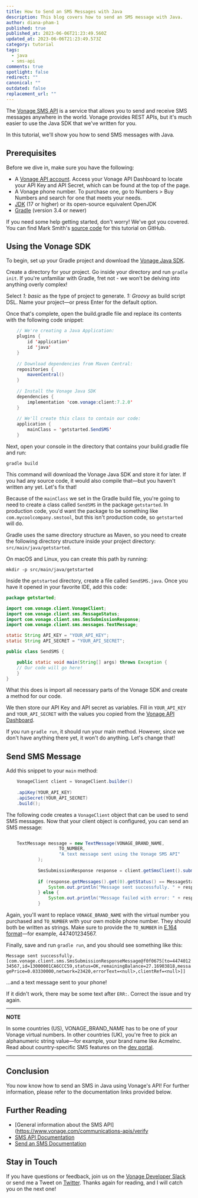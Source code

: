 ```yaml
---
title: How to Send an SMS Messages with Java
description: This blog covers how to send an SMS message with Java.
author: diana-pham-1
published: true
published_at: 2023-06-06T21:23:49.560Z
updated_at: 2023-06-06T21:23:49.573Z
category: tutorial
tags:
  - java
  - sms-api
comments: true
spotlight: false
redirect: ""
canonical: ""
outdated: false
replacement_url: ""
---
```

The [Vonage SMS API](https://developer.vonage.com/en/messaging/sms/overview) is a service that allows you to send and receive SMS messages anywhere in the world. Vonage provides REST APIs, but it's much easier to use the Java SDK that we've written for you.

In this tutorial, we'll show you how to send SMS messages with Java.

## Prerequisites

Before we dive in, make sure you have the following:

* A [Vonage API account](https://developer.vonage.com/sign-up). Access your Vonage API Dashboard to locate your API Key and API Secret, which can be found at the top of the page.
* A Vonage phone number. To purchase one, go to Numbers > Buy Numbers and search for one that meets your needs.
* [JDK](https://www.oracle.com/java/technologies/downloads/) (17 or higher) or its open-source equivalent OpenJDK
* [Gradle](https://gradle.org/) (version 3.4 or newer) 

If you need some help getting started, don't worry! We've got you covered. You can find Mark Smith's [source code](<>) for this tutorial on GitHub.

## Using the Vonage SDK

To begin, set up your Gradle project and download the [Vonage Java SDK](https://github.com/Vonage/vonage-java-sdk).

Create a directory for your project. Go inside your directory and run `gradle init`. If you're unfamiliar with Gradle, fret not - we won't be delving into anything overly complex!

Select *1: basic* as the type of project to generate.
*1: Groovy*  as build script DSL.
Name your project—or press Enter for the default option.

Once that's complete, open the build.gradle file and replace its contents with the following code snippet:

```java
    // We're creating a Java Application:
    plugins {
        id 'application'
        id 'java'
    }
    
    // Download dependencies from Maven Central:
    repositories {
        mavenCentral()
    }
    
    // Install the Vonage Java SDK
    dependencies {
        implementation 'com.vonage:client:7.2.0'
    }
    
    // We'll create this class to contain our code:
    application {
        mainClass = 'getstarted.SendSMS'
    }
```

Next, open your console in the directory that contains your build.gradle file and run:

`gradle build`

This command will download the Vonage Java SDK and store it for later. If you had any source code, it would also compile that—but you haven't written any yet. Let's fix that!

Because of the  `mainClass`  we set in the Gradle build file, you're going to need to create a class called  `SendSMS`  in the package  `getstarted`. In production code, you'd want the package to be something like  `com.mycoolcompany.smstool`, but this isn't production code, so  `getstarted`  will do.

Gradle uses the same directory structure as Maven, so you need to create the following directory structure inside your project directory:  `src/main/java/getstarted`.

On macOS and Linux, you can create this path by running:

`mkdir -p src/main/java/getstarted`

Inside the `getstarted` directory, create a file called `SendSMS.java`. Once you have it opened in your favorite IDE, add this code:

```java
package getstarted;

import com.vonage.client.VonageClient;
import com.vonage.client.sms.MessageStatus;
import com.vonage.client.sms.SmsSubmissionResponse;
import com.vonage.client.sms.messages.TextMessage;

static String API_KEY = "YOUR_API_KEY";
static String API_SECRET = "YOUR_API_SECRET";

public class SendSMS {

    public static void main(String[] args) throws Exception {
    // Our code will go here!
    }
}

```

What this does is import all necessary parts of the Vonage SDK and create a method for our code.

We then store our API Key and API secret as variables. Fill in `YOUR_API_KEY` and `YOUR_API_SECRET` with the values you copied from the [Vonage API Dashboard](https://dashboard.nexmo.com/).

If you run `gradle run`, it should run your main method. However, since we don't have anything there yet, it won't do anything. Let's change that!

## Send SMS Message

Add this snippet to your `main` method:

```java
    VonageClient client = VonageClient.builder()
    
    .apiKey(YOUR_API_KEY)
    .apiSecret(YOUR_API_SECRET)
    .build();
```

The following code creates a `VonageClient` object that can be used to send SMS messages. Now that your client object is configured, you can send an SMS message:

```java

    TextMessage message = new TextMessage(VONAGE_BRAND_NAME,
                    TO_NUMBER,
                    "A text message sent using the Vonage SMS API"
            );
    
            SmsSubmissionResponse response = client.getSmsClient().submitMessage(message);
    
            if (response.getMessages().get(0).getStatus() == MessageStatus.OK) {
                System.out.println("Message sent successfully. " + response.getMessages());
            } else {
                System.out.println("Message failed with error: " + response.getMessages().get(0).getErrorText());
            }
```

Again, you'll want to replace `VONAGE_BRAND_NAME` with the virtual number you purchased and `TO_NUMBER` with your own mobile phone number. They should both be written as strings. Make sure to provide the `TO_NUMBER` in [E.164 format](https://developer.vonage.com/en/voice/voice-api/guides/numbers)—for example, 447401234567.

Finally, save and run `gradle run`, and you should see something like this:

`Message sent successfully.[com.vonage.client.sms.SmsSubmissionResponseMessage@f0f0675[to=447401234567,id=13000001CA6CCC59,status=OK,remainingBalance=27.16903818,messagePrice=0.03330000,network=23420,errorText=<null>,clientRef=<null>]]`

...and a text message sent to your phone!

If it didn't work, there may be some text after `ERR:`. Correct the issue and try again.

- - -

**NOTE**

In some countries (US), VONAGE_BRAND_NAME has to be one of your Vonage virtual numbers. In other countries (UK), you're free to pick an alphanumeric string value—for example, your brand name like AcmeInc. Read about country-specific SMS features on the [dev portal](https://developer.vonage.com/en/messaging/sms/guides/country-specific-features).

- - -

## Conclusion

You now know how to send an SMS in Java using Vonage's API! For further information, please refer to the documentation links provided below.

## Further Reading

* [General information about the SMS API](https://www.vonage.com/communications-apis/verify
* [SMS API Documentation](https://developer.vonage.com/en/api/sms)
* [Send an SMS Documentation](https://developer.vonage.com/en/messaging/sms/code-snippets/send-an-sms#further-reading)

## Stay in Touch

If you have questions or feedback, join us on the [Vonage Developer Slack](https://developer.vonage.com/community/slack) or send me a Tweet on [Twitter](https://twitter.com/dianasoyster). Thanks again for reading, and I will catch you on the next one!